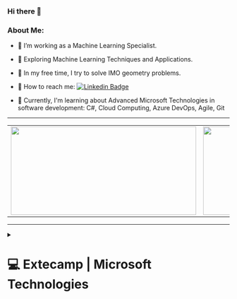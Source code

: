 ### Hi there 👋
### About Me:
- :robot: I’m working as a Machine Learning Specialist.
  
- :robot: Exploring Machine Learning Techniques and Applications.

- :memo: In my free time, I try to solve IMO geometry problems.
  
- :email: How to reach me: [![Linkedin Badge](https://img.shields.io/badge/-phidalgof-blue?style=flat&logo=Linkedin&logoColor=white)](https://www.linkedin.com/in/phidalgof/)

- :seedling: Currently, I'm learning about Advanced Microsoft Technologies in software development: C#, Cloud Computing, Azure DevOps, Agile, Git

---
  
  <table align="center">
	<tr>
			<td>
        <a href="https://github.com/phidalgof">
					<img src="https://awesome-github-stats.azurewebsites.net/user-stats/phidalgof?cardType=level&theme=algolia" width="420" height="200">
				</a> 
			</td>
			<td>
				<a href="https://github.com/phidalgof?tab=repositories">
					<img src="https://github-readme-stats.vercel.app/api/top-langs/?username=phidalgof&layout=compact&theme=algolia" width="420" height="200" backgroung-colo="transparent">
				</a>
			</td>
		</tr>
	</table>
</div>
  
---

<details><summary><h1>💻 Extecamp | Microsoft Technologies</h1></summary>

| Module | Project | Language | Description |
| :---: | :---: | :---: | :---: |
| Version Control | [Merge practice](https://github.com/phidalgof/INF-0991-Trabalho1) <br> [Rebase practice](https://dev.azure.com/pauljhidalgo/pauljhidalgo/_git/pauljhidalgo) | C# | Practice of version control with merge and rebase. Practice solving conflicts. |
| Azure Cloud | [Cloud](https://www.ic.unicamp.br/~msft/disciplinas.html) | - | Learn about cloud. |
| C# | [Jewel Collector](https://github.com/phidalgof/Inf-0990-ProjetoFinal) | C# | Create a jewel collector game. |
| Agile | [Notes about Agile](https://www.ic.unicamp.br/~msft/disciplinas.html) | - | Learn about agile management for software development. |
  
</details>

<!--
**phidalgof/phidalgof** is a ✨ _special_ ✨ repository because its `README.md` (this file) appears on your GitHub profile.

Here are some ideas to get you started:

- 🔭 I’m currently working on ...
- 🌱 I’m currently learning ...
- 👯 I’m looking to collaborate on ...
- 🤔 I’m looking for help with ...
- 💬 Ask me about ...
- 📫 How to reach me: ...
- 😄 Pronouns: ...
- ⚡ Fun fact: ...
-->
